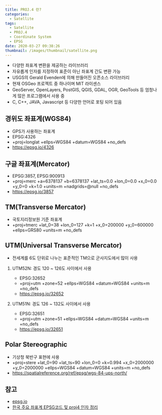 ```yaml
---
title: PROJ.4 란?
categories:
  - Satellite
tags:
  - Satellite
  - PROJ.4
  - Coordinate System
  - EPSG
date: 2020-03-27 09:38:26
thumbnail: /images/thumbnail/satellite.png
---
```


- ​다양한 좌표계 변환을 제공하는 라이브러리
- 자유롭게 인자를 지정하여 표준이 아닌 좌표계 간도 변환 가능
- USGS의 Gerald Evenden에 의해 만들어진 오픈소스 라이브러리
- 현재 OSGeo 프로젝트 중 하나이며 MIT 라이센스
- GeoServer, OpenLayers, PostGIS, QGIS, GDAL, OGR, GeoTools 등 엄청나게 많은 프로그램에서 사용 중
- C, C++, JAVA, Javascript 등 다양한 언어로 포팅 되어 있음​

## 경위도 좌표계(WGS84)

- GPS가 사용하는 좌표계
- EPSG:4326
- +proj=longlat +ellps=WGS84 +datum=WGS84 +no_defs
- https://epsg.io/4326

## 구글 좌표계(Mercator)

- EPSG:3857, EPSG:900913
- +proj=merc +a=6378137 +b=6378137 +lat_ts=0.0 +lon_0=0.0 +x_0=0.0 +y_0=0 +k=1.0 +units=m +nadgrids=@null +no_defs
- https://epsg.io/3857

## TM(Transverse Mercator)

- 국토지리정보원 기준 좌표계
- +proj=tmerc +lat_0=38 +lon_0=127 +k=1 +x_0=200000 +y_0=600000 +ellps=GRS80 +units=m +no_defs

## UTM(Universal Transverse Mercator)

- 전세계를 6도 단위로 나누는 표준적인 TM으로 군사지도에서 많이 사용

1. UTM52N: 경도 120 ~ 126도 사이에서 사용

   - EPSG:32652
   - +proj=utm +zone=52 +ellps=WGS84 +datum=WGS84 +units=m +no_defs
   - https://epsg.io/32652

2. UTM51N: 경도 126 ~ 132도 사이에서 사용

   - EPSG:32651
   - +proj=utm +zone=51 +ellps=WGS84 +datum=WGS84 +units=m +no_defs
   - https://epsg.io/32651

## Polar Stereographic

- 기상청 북반구 표현에 사용
- +proj=stere +lat_0=90 +lat_ts=90 +lon_0=0 +k=0.994 +x_0=2000000 +y_0=2000000 +ellps=WGS84 +datum=WGS84 +units=m +no_defs
- https://spatialreference.org/ref/epsg/wgs-84-ups-north/

## 참고

- [epsg.io](http://epsg.io/)
- [한국 주요 좌표계 EPSG코드 및 proj4 인자 정리](https://www.osgeo.kr/17)
